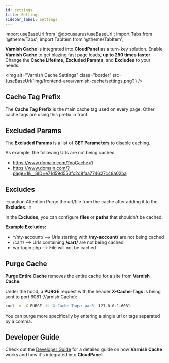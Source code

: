 ```yaml
---
id: settings
title: Settings
sidebar_label: Settings
---
```


import useBaseUrl from '@docusaurus/useBaseUrl';
import Tabs from '@theme/Tabs';
import TabItem from '@theme/TabItem';

**Varnish Cache** is integrated into **CloudPanel** as a turn-key solution. Enable **Varnish Cache** to get blazing fast page loads, **up to 250 times faster**.
Change the **Cache Lifetime**, **Excluded Params**, and **Excludes** to your needs.

<img alt="Varnish Cache Settings" class="border" src={useBaseUrl('img/frontend-area/varnish-cache/settings.png')} />

## Cache Tag Prefix

The **Cache Tag Prefix** is the main cache tag used on every page. Other cache tags are using this prefix in front.

## Excluded Params

The **Excluded Params** is a list of **GET Parameters** to disable caching. 

As example, the following Urls are not being cached.

* https://www.domain.com/?noCache=1
* https://www.domain.com/?page=1&__SID=e71d59d553fc2d8faa774627c48a02ba

## Excludes

:::caution Attention
Purge the url/file from the cache after adding it to the **Excludes**.
:::

In the **Excludes**, you can configure **files** or **paths** that shouldn't be cached.

**Example Excludes:**

* ^/my-account/ --> Urls starting with **/my-account/** are not being cached
* /cart/ --> Urls containing **/cart/** are not being cached
* wp-login.php --> File will not be cached

## Purge Cache

**Purge Entire Cache** removes the entire cache for a site from **Varnish Cache**. 

Under the hood, a **PURGE** request with the header **X-Cache-Tags** is being sent to port 6081 (Varnish Cache):

```bash
curl -v -X PURGE -H 'X-Cache-Tags: aac6' 127.0.0.1:6081
```

You can purge more specifically by entering a single url or tags separated by a comma.

## Developer Guide

Check out the [Developer Guide](../developer-guide) for a detailed guide on how **Varnish Cache** works and how it's integrated into **CloudPanel**.